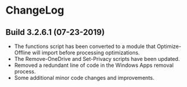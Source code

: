 # ChangeLog #

## Build 3.2.6.1 (07-23-2019) ##

- The functions script has been converted to a module that Optimize-Offline will import before processing optimizations.
- The Remove-OneDrive and Set-Privacy scripts have been updated.
- Removed a redundant line of code in the Windows Apps removal process.
- Some additional minor code changes and improvements.